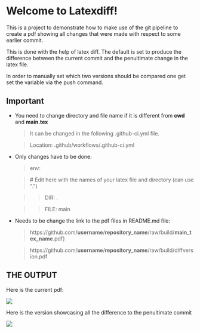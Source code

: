 # Welcome to Latexdiff!

This is a project to demonstrate how to make use of the git pipeline to create a pdf showing all
changes that were made with respect to some earlier commit. 


This is done with the help of latex diff.
The default is set to produce the difference between the current commit and
the penultimate change in the latex file.


In order to manually set which two versions should be compared one get set
the variable via the push command.

##  Important

- You need to change directory and file name if it is different from **cwd** and **main.tex**
  >  It can be changed in the following .github-ci.yml file. 
  
  >  Location: .github/workflows/.github-ci.yml
-  Only changes have to be done:
   > env:
   
    > \# Edit here with the names of your latex file and directory (can use ".")
   
	>>DIR: .
	
    >>    FILE: main
    
 - Needs to be change the link to the pdf files in README.md file:
   > https://<!--This is a comment-->github.com/<!--This is, too-->**username**/**repository_name**/raw/build/**main_tex_name**.pdf}
   
   >https://<!--This is a comment-->github.com/<!--This is, too-->**username**/**repository_name**/raw/build/diffversion.pdf

## THE OUTPUT
Here is the current pdf:

[![](https://img.shields.io/badge/Download-pdf-red)](https://github.com/ikrom96git/latexdiff_readme/raw/build/main.pdf)

Here is the version showcasing all the difference to the penultimate commit

[![](https://img.shields.io/badge/Download-pdf-red)](https://github.com/ikrom96git/latexdiff_readme/raw/build/diffversion.pdf)
